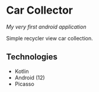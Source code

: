# Car Collector
*My very first android application*

Simple recycler view car collection.

## Technologies
- Kotlin
- Android (12)
- Picasso
